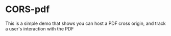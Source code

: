 # CORS-pdf
This is a simple demo that shows you can host a PDF cross origin, and track a user's interaction with the PDF
